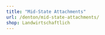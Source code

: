 ```yaml
---
title: "Mid-State Attachments"
url: /denton/mid-state-attachments/
shop: Landwirtschaftlich
---
```

